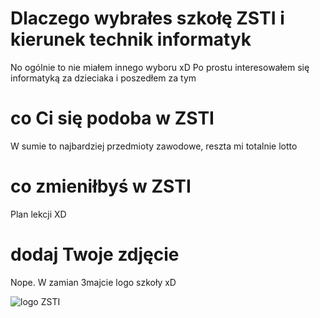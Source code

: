 # Dlaczego wybrałes szkołę ZSTI i kierunek technik informatyk
No ogólnie to nie miałem innego wyboru xD
Po prostu interesowałem się informatyką za dzieciaka i poszedłem za tym

# co Ci się podoba w ZSTI
W sumie to najbardziej przedmioty zawodowe, reszta mi totalnie lotto

# co zmieniłbyś w ZSTI
Plan lekcji XD

# dodaj Twoje zdjęcie
Nope. W zamian 3majcie logo szkoły xD

![logo ZSTI](/logo/logoZSTI_l.jpg)
